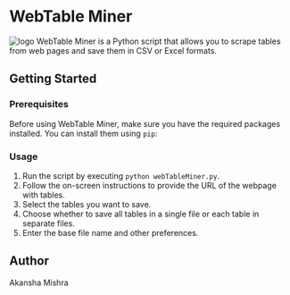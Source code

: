 # WebTable Miner
![logo](https://github.com/mishrakansha/gupt/blob/main/logo/webTableMiner.png)
WebTable Miner is a Python script that allows you to scrape tables from web pages and save them in CSV or Excel formats.

## Getting Started

### Prerequisites

Before using WebTable Miner, make sure you have the required packages installed. You can install them using `pip`:


### Usage

1. Run the script by executing `python webTableMiner.py`.
2. Follow the on-screen instructions to provide the URL of the webpage with tables.
3. Select the tables you want to save.
4. Choose whether to save all tables in a single file or each table in separate files.
5. Enter the base file name and other preferences.

## Author

Akansha Mishra
